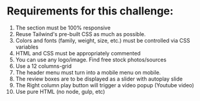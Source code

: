 # Requirements for this challenge: 
1. The section must be 100% responsive
2. Reuse Tailwind's pre-built CSS as much as possible.
3. Colors and fonts
(family, weight, size, etc.) must be controlled via CSS variables
4. HTML and CSS must be appropriately commented
5. You can use any logo/image. Find free stock photos/sources
6. Use a 12 columns-grid
7. The header menu must turn into a mobile menu on mobile.
8. The review boxes are to be displayed as a slider with autoplay slide
9. The Right column play button will trigger a video popup (Youtube video)
10. Use pure HTML (no node, gulp, etc)
